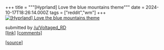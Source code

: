 +++
title = """[Hyprland] Love the blue mountains theme"""
date = 2024-10-17T18:26:14.000Z
tags = ["reddit","wm"]
+++
[![[Hyprland] Love the blue mountains theme](https://preview.redd.it/g8639d2e0dvd1.png?width=640&crop=smart&auto=webp&s=6de5bfd30c902ef9b064df9a7bb431201a8cba3a "[Hyprland] Love the blue mountains theme")](https://www.reddit.com/r/unixporn/comments/1g5xqbn/hyprland_love_the_blue_mountains_theme/)

submitted by [/u/Voltaged\_RD](https://www.reddit.com/user/Voltaged_RD)  
[\[link\]](https://i.redd.it/g8639d2e0dvd1.png) [\[comments\]](https://www.reddit.com/r/unixporn/comments/1g5xqbn/hyprland_love_the_blue_mountains_theme/)

[[source]](https://www.reddit.com/r/unixporn/comments/1g5xqbn/hyprland_love_the_blue_mountains_theme/)
